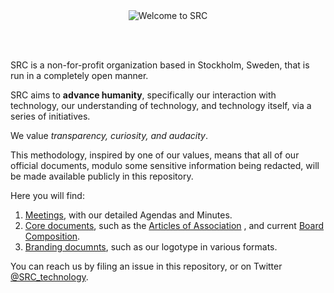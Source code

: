 <br/>
<br/>
<p align="center"> 
  <img
    src="https://github.com/SRC-technology/org/blob/master/brand/src_transparent_500.png?raw=true"
    alt="Welcome to SRC"
  />
</p>
<br/>
<br/>

SRC is a non-for-profit organization based in Stockholm, Sweden, that is run in
a completely open manner.

SRC aims to __advance humanity__, specifically our interaction with technology,
our understanding of technology, and technology itself, via a series of
initiatives.

We value _transparency, curiosity, and audacity_.

This methodology, inspired by one of our values, means that all of our official
documents, modulo some sensitive information being redacted, will be made
available publicly in this repository.

Here you will find:

1. [Meetings](/meetings), with our detailed Agendas and Minutes.
2. [Core documents](/core), such as the [Articles of
Association](/core/articles-of-association.md) , and current [Board
Composition](/core/board.md).
3. [Branding documnts](/brand), such as our logotype in various formats.

You can reach us by filing an issue in this repository, or on Twitter
[@SRC_technology](https://twitter.com/SRC_technology).
